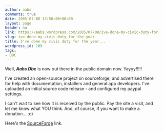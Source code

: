 ```yaml
---
author: aabs
comments: true
date: 2005-07-08 13:50:00+00:00
layout: page
header: no
link: https://aabs.wordpress.com/2005/07/08/ive-done-my-civic-duty-for-the-year/
slug: ive-done-my-civic-duty-for-the-year
title: I've done my civic duty for the year...
wordpress_id: 109
tags:
- DBC
---
```


Well, **_Aabs Dbc_** is now out there in the public domain now. Yayyy!!!!!

I've created an open-source project on sourceforge, and advertised there for help with documentation, installers and general app developers. I've uploaded an initial source code release - and configured my paypal settings.

I can't wait to see how it is received by the public. Pay the site a visit, and let me know what YOU think. And, of course, if you want to make a donation... ;o)

Here's the [SourceForge](http://sourceforge.net/projects/aabsdbc/) link.
